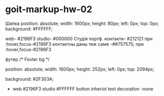 # **goit**-markup-hw-02
Шапка 
position: absolute;
width: 1600px;
height: 80px;
left: 0px;
top: 0px;
background: #FFFFFF;

web- #2196F3
studio- #000000
 Студія портф. контакти- #212121 при :hover,focus-#2196F3
контактны даны теж саме -##757575; при :hover,focus-#2196F3
 
 футер
 /* Footer bg */


position: absolute;
width: 1600px;
height: 252px;
left: 0px;
top: 2094px;

background: #2F303A; 
 - web #2196F3 studio #FFFFFF
button inheriot
text decoration -none
